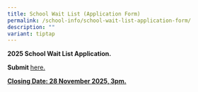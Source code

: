 ```yaml
---
title: School Wait List (Application Form)
permalink: /school-info/school-wait-list-application-form/
description: ""
variant: tiptap
---
```

<p><strong>2025 School Wait List Application.</strong>
</p>
<p><strong>Submit </strong><a href="https://form.gov.sg/678dd0d5f68da207d7862024" rel="noopener nofollow" target="_blank">here.</a>
</p>
<p><strong><u>Closing Date: 28 November 2025, 3pm.</u></strong>
</p>